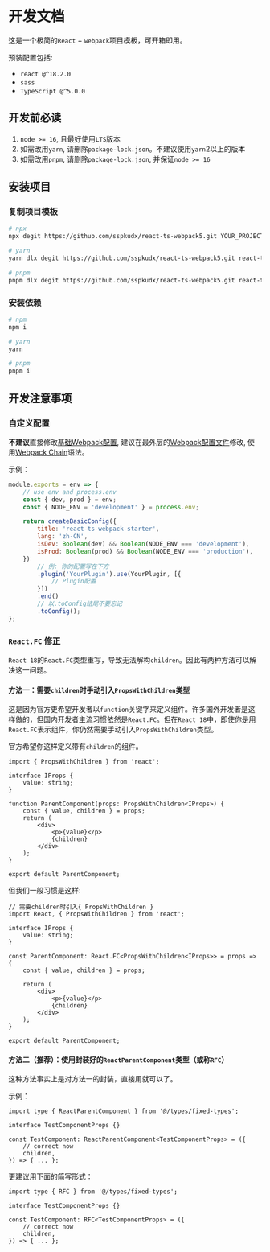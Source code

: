 # 开发文档

这是一个极简的`React` + `webpack`项目模板，可开箱即用。

预装配置包括:

* `react @^18.2.0`
* `sass`
* `TypeScript @^5.0.0`

## 开发前必读

1. `node >= 16`, 且最好使用`LTS`版本
2. 如需改用`yarn`, 请删除`package-lock.json`。不建议使用`yarn`2以上的版本
3. 如需改用`pnpm`, 请删除`package-lock.json`, 并保证`node >= 16`

## 安装项目

### 复制项目模板

```sh
# npx
npx degit https://github.com/sspkudx/react-ts-webpack5.git YOUR_PROJECT_DIRECTORY

# yarn
yarn dlx degit https://github.com/sspkudx/react-ts-webpack5.git react-tester

# pnpm
pnpm dlx degit https://github.com/sspkudx/react-ts-webpack5.git react-tester
```

### 安装依赖

```sh
# npm
npm i

# yarn
yarn

# pnpm
pnpm i
```

## 开发注意事项

### 自定义配置

**不建议**直接修改[基础Webpack配置](./webpack/index.js), 建议在最外层的[Webpack配置文件](./webpack.config.js)修改, 使用[Webpack Chain](https://github.com/neutrinojs/webpack-chain/tree/v6.5.1)语法。

示例：

```javascript
module.exports = env => {
    // use env and process.env
    const { dev, prod } = env;
    const { NODE_ENV = 'development' } = process.env;

    return createBasicConfig({
        title: 'react-ts-webpack-starter',
        lang: 'zh-CN',
        isDev: Boolean(dev) && Boolean(NODE_ENV === 'development'),
        isProd: Boolean(prod) && Boolean(NODE_ENV === 'production'),
    })
        // 例: 你的配置写在下方
        .plugin('YourPlugin').use(YourPlugin, [{
            // Plugin配置
        }])
        .end()
        // 以.toConfig结尾不要忘记
        .toConfig();
};

```

### `React.FC` 修正

`React 18`的`React.FC`类型重写，导致无法解构`children`。因此有两种方法可以解决这一问题。

#### 方法一：需要`children`时手动引入`PropsWithChildren`类型

这是因为官方更希望开发者以`function`关键字来定义组件。许多国外开发者是这样做的，但国内开发者主流习惯依然是`React.FC`。但在`React 18`中，即使你是用`React.FC`表示组件，你仍然需要手动引入`PropsWithChildren`类型。

官方希望你这样定义带有`children`的组件。

```tsx
import { PropsWithChildren } from 'react';

interface IProps {
    value: string;
}

function ParentComponent(props: PropsWithChildren<IProps>) {
    const { value, children } = props;
    return (
        <div>
            <p>{value}</p>
            {children}
        </div>
    );
}

export default ParentComponent;
```

但我们一般习惯是这样:

```tsx
// 需要children时引入{ PropsWithChildren }
import React, { PropsWithChildren } from 'react';

interface IProps {
    value: string;
}

const ParentComponent: React.FC<PropsWithChildren<IProps>> = props => {
    const { value, children } = props;
    
    return (
        <div>
            <p>{value}</p>
            {children}
        </div>
    );
}

export default ParentComponent;
```

#### 方法二（推荐）：使用封装好的`ReactParentComponent`类型（或称`RFC`）

这种方法事实上是对方法一的封装，直接用就可以了。

示例：

```tsx
import type { ReactParentComponent } from '@/types/fixed-types';

interface TestComponentProps {}

const TestComponent: ReactParentComponent<TestComponentProps> = ({
    // correct now
    children,
}) => { ... };
```

更建议用下面的简写形式：

```tsx
import type { RFC } from '@/types/fixed-types';

interface TestComponentProps {}

const TestComponent: RFC<TestComponentProps> = ({
    // correct now
    children,
}) => { ... };
```
